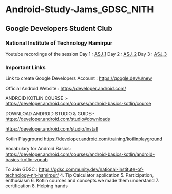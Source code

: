# Android-Study-Jams_GDSC_NITH

## Google Developers Student Club 
### National Institute of Technology Hamirpur

Youtube recordings of the session
Day 1 : [ASJ_1](https://www.youtube.com/watch?v=Y1mPh-E-MH0)
Day 2 : [ASJ_2](https://www.youtube.com/watch?v=oRH7aMTP0I4&t=7s)
Day 3 : [ASJ_3](https://www.youtube.com/watch?v=SdE6d1BcVtU)

### Important Links
Link to create Google Developers Account :
https://google.dev/u/new

Official Android Website :
https://developer.android.com/

ANDROID KOTLIN COURSE :- https://developer.android.com/courses/android-basics-kotlin/course

DOWNLOAD ANDROID STUDIO & GUIDE:- https://developer.android.com/studio#downloads

https://developer.android.com/studio/install

Kotlin Playground
https://developer.android.com/training/kotlinplayground

Vocabulary for Android Basics:
https://developer.android.com/courses/android-basics-kotlin/android-basics-kotlin-vocab

To Join GDSC :
https://gdsc.community.dev/national-institute-of-technology-nit-hamirpur/
4. Tip Calculator application
5. Participation, enthusiasm 
6. Kotlin cources and concepts we made them understand
7. certification
8. Helping hands

